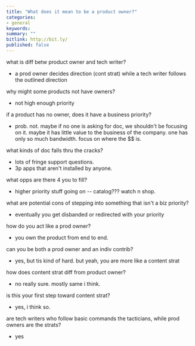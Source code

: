```yaml
---
title: "What does it mean to be a product owner?"
categories:
- general
keywords:
summary: ""
bitlink: http://bit.ly/
published: false
---
```



what is diff betw product owner and tech writer?
- a prod owner decides direction (cont strat) while a tech writer follows the outlined direction

why might some products not have owners?
- not high enough priority

if a product has no owner, does it have a business priority?
- prob. not. maybe if no one is asking for doc, we shouldn't be focusing on it. maybe it has little value to the business of the company. one has only so much bandwidth. focus on where the $$ is.

what kinds of doc falls thru the cracks?
- lots of fringe support questions.
- 3p apps that aren't installed by anyone.

what opps are there 4 you to fill?
- higher priority stuff going on -- catalog??? watch n shop.

what are potential cons of stepping into something that isn't a biz priority?
- eventually you get disbanded or redirected with your priority

how do you act like a prod owner?
- you own the product from end to end.

can you be both a prod owner and an indiv contrib?
- yes, but tis kind of hard. but yeah, you are more like a content strat

how does content strat diff from product owner?
- no really sure. mostly same i think.

is this your first step toward content strat?
- yes, i think so.

are tech writers who follow basic commands the tacticians, while prod owners are the strats?
- yes
